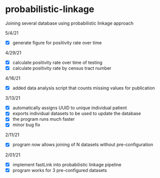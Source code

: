 # probabilistic-linkage
Joining several database using probabilistic linkage approach

5/4/21 <br>
- [x] generate figure for positivity rate over time

4/29/21 <br>
- [x] calculate positivity rate over time of testing
- [x] calculate positivity rate by census tract number

4/16/21 <br>
- [x] added data analysis script that counts missing values for publication

3/13/21 <br>
- [x] automatically assigns UUID to unique individual patient
- [x] exports individual datasets to be used to update the database 
- [x] the program runs much faster
- [x] minor bug fix

2/11/21 <br>
- [x] program now allows joining of N datasets without pre-configuration

2/01/21 <br>
- [x] implement fastLink into probabilistic linkage pipeline
- [x] program works for 3 pre-configured datasets